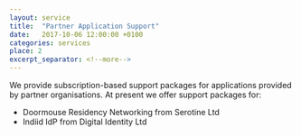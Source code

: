 ```yaml
---
layout: service
title:  "Partner Application Support"
date:   2017-10-06 12:00:00 +0100
categories: services
place: 2
excerpt_separator: <!--more-->
---
```


We provide subscription-based support packages for applications provided by 
partner organisations. At present we offer support packages for:

 * Doormouse Residency Networking from Serotine Ltd
 * Indiid IdP from Digital Identity Ltd

<!--more-->


